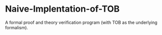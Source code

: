 # Naive-Implentation-of-TOB
A formal proof and theory verification program (with TOB as the underlying formalism).
